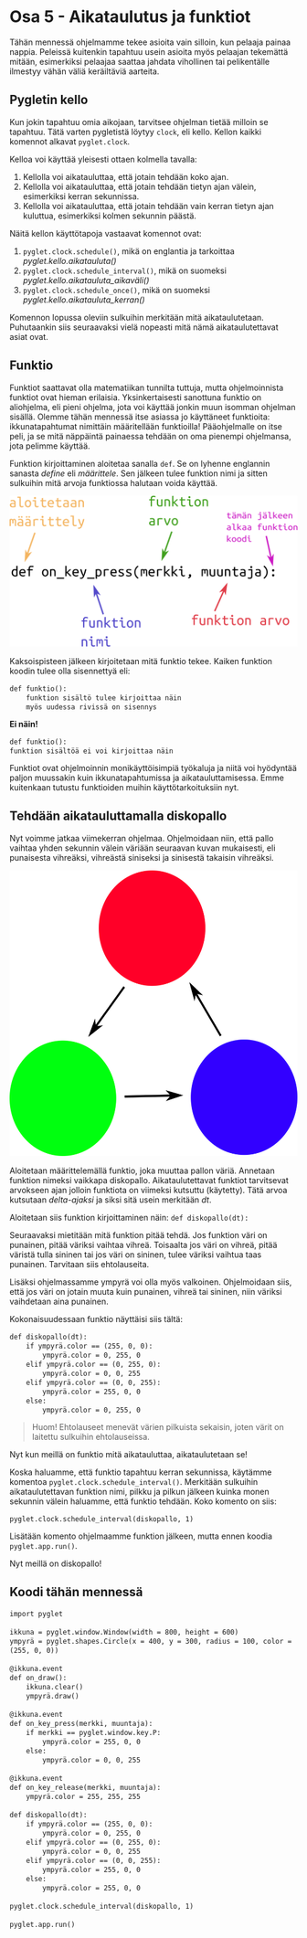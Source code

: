 # Osa 5 - Aikataulutus ja funktiot

Tähän mennessä ohjelmamme tekee asioita vain silloin, kun pelaaja painaa nappia. Peleissä kuitenkin tapahtuu usein asioita myös pelaajan tekemättä mitään, esimerkiksi pelaajaa saattaa jahdata vihollinen tai pelikentälle ilmestyy vähän väliä keräiltäviä aarteita.

## Pygletin kello

Kun jokin tapahtuu omia aikojaan, tarvitsee ohjelman tietää milloin se tapahtuu. Tätä varten pygletistä löytyy `clock`, eli kello. Kellon kaikki komennot alkavat `pyglet.clock`.

Kelloa voi käyttää yleisesti ottaen kolmella tavalla:
1. Kellolla voi aikatauluttaa, että jotain tehdään koko ajan.
2. Kellolla voi aikatauluttaa, että jotain tehdään tietyn ajan välein, esimerkiksi kerran sekunnissa.
3. Kellolla voi aikatauluttaa, että jotain tehdään vain kerran tietyn ajan kuluttua, esimerkiksi kolmen sekunnin päästä.

Näitä kellon käyttötapoja vastaavat komennot ovat:
1. `pyglet.clock.schedule()`, mikä on englantia ja tarkoittaa _pyglet.kello.aikatauluta()_
2. `pyglet.clock.schedule_interval()`, mikä on suomeksi *pyglet.kello.aikatauluta_aikaväli()*
3. `pyglet.clock.schedule_once()`, mikä on suomeksi *pyglet.kello.aikatauluta_kerran()*

Komennon lopussa oleviin sulkuihin merkitään mitä aikataulutetaan. Puhutaankin siis seuraavaksi vielä nopeasti mitä nämä aikataulutettavat asiat ovat.

## Funktio

Funktiot saattavat olla matematiikan tunnilta tuttuja, mutta ohjelmoinnista funktiot ovat hieman erilaisia. Yksinkertaisesti sanottuna funktio on aliohjelma, eli pieni ohjelma, jota voi käyttää jonkin muun isomman ohjelman sisällä. Olemme tähän mennessä itse asiassa jo käyttäneet funktioita: ikkunatapahtumat nimittäin määritellään funktioilla! Pääohjelmalle on itse peli, ja se mitä näppäintä painaessa tehdään on oma pienempi ohjelmansa, jota pelimme käyttää.

Funktion kirjoittaminen aloitetaa sanalla `def`. Se on lyhenne englannin sanasta _define_ eli _määrittele_. Sen jälkeen tulee funktion nimi ja sitten sulkuihin mitä arvoja funktiossa halutaan voida käyttää.

![kuva funktion määrittelyn eri osista](kuvat/funktio_koostuu.png)

Kaksoispisteen jälkeen kirjoitetaan mitä funktio tekee. Kaiken funktion koodin tulee olla sisennettyä eli:

```Python3
def funktio():
    funktion sisältö tulee kirjoittaa näin
    myös uudessa rivissä on sisennys
```

**Ei näin!**
```Python3
def funktio():
funktion sisältöä ei voi kirjoittaa näin
```


Funktiot ovat ohjelmoinnin monikäyttöisimpiä työkaluja ja niitä voi hyödyntää paljon muussakin kuin ikkunatapahtumissa ja aikatauluttamisessa. Emme kuitenkaan tutustu funktioiden muihin käyttötarkoituksiin nyt.

## Tehdään aikatauluttamalla diskopallo

Nyt voimme jatkaa viimekerran ohjelmaa. Ohjelmoidaan niin, että pallo vaihtaa yhden sekunnin välein väriään seuraavan kuvan mukaisesti, eli punaisesta vihreäksi, vihreästä siniseksi ja sinisestä takaisin vihreäksi.

<img src=kuvat/diskopallo.png height="500">

Aloitetaan määrittelemällä funktio, joka muuttaa pallon väriä. Annetaan funktion nimeksi vaikkapa diskopallo. Aikataulutettavat funktiot tarvitsevat arvokseen ajan jolloin funktiota on viimeksi kutsuttu (käytetty). Tätä arvoa kutsutaan _delta-ajaksi_ ja siksi sitä usein merkitään _dt_.

Aloitetaan siis funktion kirjoittaminen näin: `def diskopallo(dt):`

Seuraavaksi mietitään mitä funktion pitää tehdä. Jos funktion väri on punainen, pitää väriksi vaihtaa vihreä. Toisaalta jos väri on vihreä, pitää väristä tulla sininen tai jos väri on sininen, tulee väriksi vaihtua taas punainen. Tarvitaan siis ehtolauseita.

Lisäksi ohjelmassamme ympyrä voi olla myös valkoinen. Ohjelmoidaan siis, että jos väri on jotain muuta kuin punainen, vihreä tai sininen, niin väriksi vaihdetaan aina punainen. 

Kokonaisuudessaan funktio näyttäisi siis tältä:

```Python3
def diskopallo(dt):
    if ympyrä.color == (255, 0, 0):
        ympyrä.color = 0, 255, 0
    elif ympyrä.color == (0, 255, 0):
        ympyrä.color = 0, 0, 255
    elif ympyrä.color == (0, 0, 255):
        ympyrä.color = 255, 0, 0
    else:
        ympyrä.color = 0, 255, 0
```

> Huom! Ehtolauseet menevät värien pilkuista sekaisin, joten värit on laitettu sulkuihin ehtolauseissa.

Nyt kun meillä on funktio mitä aikatauluttaa, aikataulutetaan se!

Koska haluamme, että funktio tapahtuu kerran sekunnissa, käytämme komentoa `pyglet.clock.schedule_interval()`. Merkitään sulkuihin aikataulutettavan funktion nimi, pilkku ja pilkun jälkeen kuinka monen sekunnin välein haluamme, että funktio tehdään. Koko komento on siis:

```Python3
pyglet.clock.schedule_interval(diskopallo, 1)
```

Lisätään komento ohjelmaamme funktion jälkeen, mutta ennen koodia `pyglet.app.run()`.

Nyt meillä on diskopallo!

## Koodi tähän mennessä

```Python3
import pyglet

ikkuna = pyglet.window.Window(width = 800, height = 600)
ympyrä = pyglet.shapes.Circle(x = 400, y = 300, radius = 100, color = (255, 0, 0))

@ikkuna.event
def on_draw():
	ikkuna.clear()
	ympyrä.draw()

@ikkuna.event
def on_key_press(merkki, muuntaja):
    if merkki == pyglet.window.key.P:
        ympyrä.color = 255, 0, 0
    else:
        ympyrä.color = 0, 0, 255

@ikkuna.event
def on_key_release(merkki, muuntaja):
	ympyrä.color = 255, 255, 255

def diskopallo(dt):
    if ympyrä.color == (255, 0, 0):
        ympyrä.color = 0, 255, 0
    elif ympyrä.color == (0, 255, 0):
        ympyrä.color = 0, 0, 255
    elif ympyrä.color == (0, 0, 255):
        ympyrä.color = 255, 0, 0 
    else:
        ympyrä.color = 255, 0, 0

pyglet.clock.schedule_interval(diskopallo, 1)

pyglet.app.run()
```